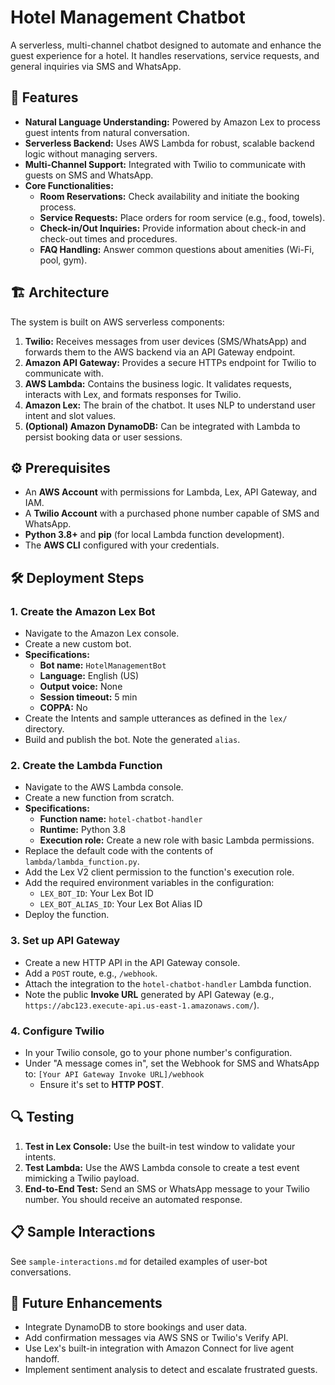# Hotel Management Chatbot

A serverless, multi-channel chatbot designed to automate and enhance the guest experience for a hotel. It handles reservations, service requests, and general inquiries via SMS and WhatsApp.

## 🚀 Features

- **Natural Language Understanding:** Powered by Amazon Lex to process guest intents from natural conversation.
- **Serverless Backend:** Uses AWS Lambda for robust, scalable backend logic without managing servers.
- **Multi-Channel Support:** Integrated with Twilio to communicate with guests on SMS and WhatsApp.
- **Core Functionalities:**
  - **Room Reservations:** Check availability and initiate the booking process.
  - **Service Requests:** Place orders for room service (e.g., food, towels).
  - **Check-in/Out Inquiries:** Provide information about check-in and check-out times and procedures.
  - **FAQ Handling:** Answer common questions about amenities (Wi-Fi, pool, gym).

## 🏗️ Architecture

The system is built on AWS serverless components:
1.  **Twilio:** Receives messages from user devices (SMS/WhatsApp) and forwards them to the AWS backend via an API Gateway endpoint.
2.  **Amazon API Gateway:** Provides a secure HTTPs endpoint for Twilio to communicate with.
3.  **AWS Lambda:** Contains the business logic. It validates requests, interacts with Lex, and formats responses for Twilio.
4.  **Amazon Lex:** The brain of the chatbot. It uses NLP to understand user intent and slot values.
5.  **(Optional) Amazon DynamoDB:** Can be integrated with Lambda to persist booking data or user sessions.

## ⚙️ Prerequisites

- An **AWS Account** with permissions for Lambda, Lex, API Gateway, and IAM.
- A **Twilio Account** with a purchased phone number capable of SMS and WhatsApp.
- **Python 3.8+** and **pip** (for local Lambda function development).
- The **AWS CLI** configured with your credentials.

## 🛠️ Deployment Steps

### 1. Create the Amazon Lex Bot
- Navigate to the Amazon Lex console.
- Create a new custom bot.
- **Specifications:**
  - **Bot name:** `HotelManagementBot`
  - **Language:** English (US)
  - **Output voice:** None
  - **Session timeout:** 5 min
  - **COPPA:** No
- Create the Intents and sample utterances as defined in the `lex/` directory.
- Build and publish the bot. Note the generated `alias`.

### 2. Create the Lambda Function
- Navigate to the AWS Lambda console.
- Create a new function from scratch.
- **Specifications:**
  - **Function name:** `hotel-chatbot-handler`
  - **Runtime:** Python 3.8
  - **Execution role:** Create a new role with basic Lambda permissions.
- Replace the default code with the contents of `lambda/lambda_function.py`.
- Add the Lex V2 client permission to the function's execution role.
- Add the required environment variables in the configuration:
  - `LEX_BOT_ID`: Your Lex Bot ID
  - `LEX_BOT_ALIAS_ID`: Your Lex Bot Alias ID
- Deploy the function.

### 3. Set up API Gateway
- Create a new HTTP API in the API Gateway console.
- Add a `POST` route, e.g., `/webhook`.
- Attach the integration to the `hotel-chatbot-handler` Lambda function.
- Note the public **Invoke URL** generated by API Gateway (e.g., `https://abc123.execute-api.us-east-1.amazonaws.com/`).

### 4. Configure Twilio
- In your Twilio console, go to your phone number's configuration.
- Under "A message comes in", set the Webhook for SMS and WhatsApp to:
  `[Your API Gateway Invoke URL]/webhook`
  - Ensure it's set to **HTTP POST**.



## 🔍 Testing

1.  **Test in Lex Console:** Use the built-in test window to validate your intents.
2.  **Test Lambda:** Use the AWS Lambda console to create a test event mimicking a Twilio payload.
3.  **End-to-End Test:** Send an SMS or WhatsApp message to your Twilio number. You should receive an automated response.

## 📋 Sample Interactions

See `sample-interactions.md` for detailed examples of user-bot conversations.

## 🔮 Future Enhancements

- Integrate DynamoDB to store bookings and user data.
- Add confirmation messages via AWS SNS or Twilio's Verify API.
- Use Lex's built-in integration with Amazon Connect for live agent handoff.
- Implement sentiment analysis to detect and escalate frustrated guests.
